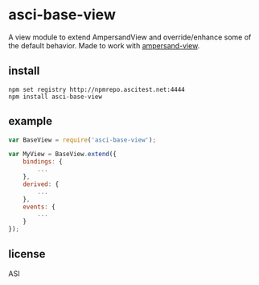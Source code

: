 # asci-base-view

A view module to extend AmpersandView and override/enhance some of the default behavior.
Made to work with [ampersand-view](https://github.com/AmpersandJS/ampersand-view).

## install

```
npm set registry http://npmrepo.ascitest.net:4444
npm install asci-base-view
```

## example

```javascript
var BaseView = require('asci-base-view');

var MyView = BaseView.extend({
	bindings: {
		...
	},
	derived: {
		...
	},
	events: {
		...
	}
});
```

## license

ASI
